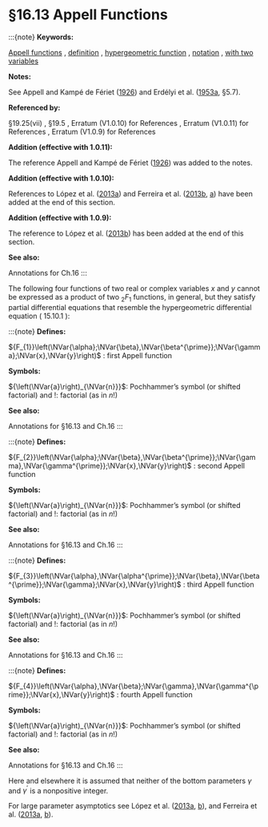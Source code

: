 # §16.13 Appell Functions

:::{note}
**Keywords:**

[Appell functions](http://dlmf.nist.gov/search/search?q=Appell%20functions) , [definition](http://dlmf.nist.gov/search/search?q=definition) , [hypergeometric function](http://dlmf.nist.gov/search/search?q=hypergeometric%20function) , [notation](http://dlmf.nist.gov/search/search?q=notation) , [with two variables](http://dlmf.nist.gov/search/search?q=with%20two%20variables)

**Notes:**

See Appell and Kampé de Fériet ([1926](./bib/index.html#bib2872 "Fonctions hypergéométriques et hypersphériques. Polynomes d’Hermite")) and Erdélyi et al. ([1953a](./bib/E.html#bib751 "Higher Transcendental Functions. Vol. I"), §5.7).

**Referenced by:**

§19.25(vii) , §19.5 , Erratum (V1.0.10) for References , Erratum (V1.0.11) for References , Erratum (V1.0.9) for References

**Addition (effective with 1.0.11):**

The reference Appell and Kampé de Fériet ([1926](./bib/index.html#bib2872 "Fonctions hypergéométriques et hypersphériques. Polynomes d’Hermite")) was added to the notes.

**Addition (effective with 1.0.10):**

References to López et al. ([2013a](./bib/L.html#bib2845 "Asymptotics of the first Appell function F 1 with large parameters II")) and Ferreira et al. ([2013b](./bib/F.html#bib2846 "The second Appell function for one large variable"), [a](./bib/F.html#bib2847 "The third Appell function for one large variable")) have been added at the end of this section.

**Addition (effective with 1.0.9):**

The reference to López et al. ([2013b](./bib/L.html#bib2844 "Asymptotics of the first Appell function F 1 with large parameters")) has been added at the end of this section.

**See also:**

Annotations for Ch.16
:::

The following four functions of two real or complex variables $x$ and $y$ cannot be expressed as a product of two ${{}_{2}F_{1}}$ functions, in general, but they satisfy partial differential equations that resemble the hypergeometric differential equation ( 15.10.1 ):

:::{note}
**Defines:**

${F_{1}}\left(\NVar{\alpha};\NVar{\beta},\NVar{\beta^{\prime}};\NVar{\gamma};\NVar{x},\NVar{y}\right)$ : first Appell function

**Symbols:**

${\left(\NVar{a}\right)_{\NVar{n}}}$: Pochhammer’s symbol (or shifted factorial) and $!$: factorial (as in $n!$)

**See also:**

Annotations for §16.13 and Ch.16
:::

:::{note}
**Defines:**

${F_{2}}\left(\NVar{\alpha};\NVar{\beta},\NVar{\beta^{\prime}};\NVar{\gamma},\NVar{\gamma^{\prime}};\NVar{x},\NVar{y}\right)$ : second Appell function

**Symbols:**

${\left(\NVar{a}\right)_{\NVar{n}}}$: Pochhammer’s symbol (or shifted factorial) and $!$: factorial (as in $n!$)

**See also:**

Annotations for §16.13 and Ch.16
:::

:::{note}
**Defines:**

${F_{3}}\left(\NVar{\alpha},\NVar{\alpha^{\prime}};\NVar{\beta},\NVar{\beta^{\prime}};\NVar{\gamma};\NVar{x},\NVar{y}\right)$ : third Appell function

**Symbols:**

${\left(\NVar{a}\right)_{\NVar{n}}}$: Pochhammer’s symbol (or shifted factorial) and $!$: factorial (as in $n!$)

**See also:**

Annotations for §16.13 and Ch.16
:::

:::{note}
**Defines:**

${F_{4}}\left(\NVar{\alpha},\NVar{\beta};\NVar{\gamma},\NVar{\gamma^{\prime}};\NVar{x},\NVar{y}\right)$ : fourth Appell function

**Symbols:**

${\left(\NVar{a}\right)_{\NVar{n}}}$: Pochhammer’s symbol (or shifted factorial) and $!$: factorial (as in $n!$)

**See also:**

Annotations for §16.13 and Ch.16
:::

Here and elsewhere it is assumed that neither of the bottom parameters $\gamma$ and $\gamma^{\prime}$ is a nonpositive integer.

For large parameter asymptotics see López et al. ([2013a](./bib/L.html#bib2845 "Asymptotics of the first Appell function F 1 with large parameters II"), [b](./bib/L.html#bib2844 "Asymptotics of the first Appell function F 1 with large parameters")), and Ferreira et al. ([2013a](./bib/F.html#bib2847 "The third Appell function for one large variable"), [b](./bib/F.html#bib2846 "The second Appell function for one large variable")).
